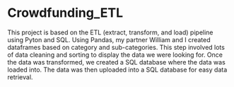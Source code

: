 # Crowdfunding_ETL
This project is based on the ETL (extract, transform, and load) pipeline using Pyton and SQL.
Using Pandas, my partner William and I created dataframes based on category and sub-categories.  This step involved lots of data cleaning and sorting to display the data we were looking for.
Once the data was transformed, we created a SQL database where the data was loaded into.
The data was then uploaded into a SQL database for easy data retrieval. 
